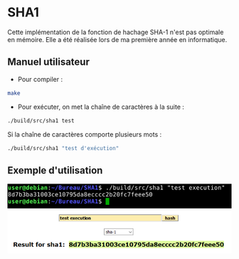 # SHA1

Cette implémentation de la fonction de hachage SHA-1 n'est pas optimale 
en mémoire. Elle a été réalisée lors de ma première année en informatique.

## Manuel utilisateur

- Pour compiler : 
```sh
make
```

- Pour exécuter, on met la chaîne de caractères à la suite : 
```sh
./build/src/sha1 test
```

Si la chaîne de caractères comporte plusieurs mots : 
```sh
./build/src/sha1 "test d'exécution"
```
## Exemple d'utilisation

<img src="report/pictures/screen-app.PNG" alt="exemple-app">

<img src="report/pictures/screen-result.PNG" alt="exemple-result">

